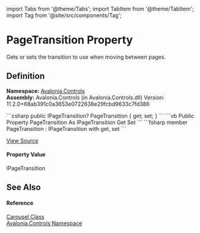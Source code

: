 import Tabs from '@theme/Tabs'; 
import TabItem from '@theme/TabItem'; 
import Tag from '@site/src/components/Tag'; 

# PageTransition Property


Gets or sets the transition to use when moving between pages.



## Definition
**Namespace:** <a href="N_Avalonia_Controls">Avalonia.Controls</a>  
**Assembly:** Avalonia.Controls (in Avalonia.Controls.dll) Version: 11.2.0+68ab391c0a3653e0722638e29fcbd9633c7fd386

<Tabs groupId="api-code-preview">
<TabItem value="csharp" label="C#">
```csharp
public IPageTransition? PageTransition { get; set; }
```
</TabItem>
<TabItem value="vb" label="VB">
```vb
Public Property PageTransition As IPageTransition
	Get
	Set
```
</TabItem>
<TabItem value="fsharp" label="F#">
```fsharp
member PageTransition : IPageTransition with get, set
```
</TabItem>
</Tabs>



<a href="https://github.com/AvaloniaUI/Avalonia/tree/master/srcAvalonia.Controls/Carousel.cs#L41" title="View the source code">View Source</a>



#### Property Value
IPageTransition

## See Also


#### Reference
<a href="T_Avalonia_Controls_Carousel">Carousel Class</a>  
<a href="N_Avalonia_Controls">Avalonia.Controls Namespace</a>  
